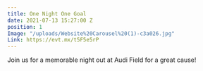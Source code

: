 ```yaml
---
title: One Night One Goal
date: 2021-07-13 15:27:00 Z
position: 1
Image: "/uploads/Website%20Carousel%20(1)-c3a026.jpg"
Link: https://evt.mx/t5F5e5rP
---
```


Join us for a memorable night out at Audi Field for a great cause!